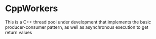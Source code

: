 # CppWorkers
This is a C++ thread pool under development that implements the basic producer-consumer pattern, as well as asynchronous execution to get return values